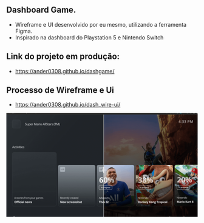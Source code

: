 ## Dashboard Game.

- Wireframe e UI desenvolvido por eu mesmo, utilizando a ferramenta Figma.
- Inspirado na dashboard do Playstation 5 e Nintendo Switch

## Link do projeto em produção: 
- https://ander0308.github.io/dashgame/

## Processo de Wireframe e Ui
- https://ander0308.github.io/dash_wire-ui/

<p align="center">
  <img src="print-dash.png">
</p>
